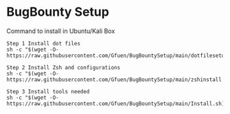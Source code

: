 # BugBounty Setup

Command to install in Ubuntu/Kali Box


```
Step 1 Install dot files
sh -c "$(wget -O- https://raw.githubusercontent.com/Gfuen/BugBountySetup/main/dotfilesetup.sh)"
```

```
Step 2 Install Zsh and configurations
sh -c "$(wget -O- https://raw.githubusercontent.com/Gfuen/BugBountySetup/main/zshinstall.sh)"
```

```
Step 3 Install tools needed
sh -c "$(wget -O- https://raw.githubusercontent.com/Gfuen/BugBountySetup/main/Install.sh)"
```
